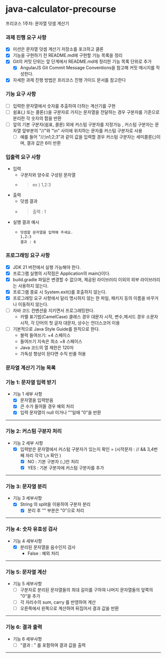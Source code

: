 # java-calculator-precourse
프리코스 1주차: 문자열 덧셈 계산기

### 과제 진행 요구 사항
- [X] 미션은 문자열 덧셈 계산기 저장소를 포크하고 클론
- [X] 기능을 구현하기 전 README.md에 구현할 기능 목록을 정리
- [X] Git의 커밋 단위는 앞 단계에서 README.md에 정리한 기능 목록 단위로 추가
    - [X]  AngularJS Git Commit Message Conventions을 참고해 커밋 메시지를 작성한다.
- [X] 자세한 과제 진행 방법은 프리코스 진행 가이드 문서를 참고한다

### 기능 요구 사항
- [ ] 입력한 문자열에서 숫자를 추출하여 더하는 계산기를 구현
- [ ] 쉼표(,) 또는 콜론(:)을 구분자로 가지는 문자열을 전달하는 경우 구분자를 기준으로 분리한 각 숫자의 합을 반환
- [ ] 앞의 기본 구분자(쉼표, 콜론) 외에 커스텀 구분자를 지정가능 , 커스텀 구분자는 문자열 앞부분의 "//"와 "\n" 사이에 위치하는 문자를 커스텀 구분자로 사용
    - [ ] 예를 들어 "//;\n1;2;3"과 같이 값을 입력할 경우 커스텀 구분자는 세미콜론(;)이며, 결과 값은 6이 반환

### 입출력 요구 사항
  - 입력
    - 구분자와 양수로 구성된 문자열
    - > ex )  1,2:3
  - 출력
    - 덧셈 결과
    - > 출력 : 1
  - 실행 결과 예시
    - ```
      덧셈할 문자열을 입력해 주세요.
      1,2:3
      결과 : 6
      ```

### 프로그래밍 요구 사항
- [X] JDK 21 버전에서 실행 가능해야 한다.
- [X] 프로그램 실행의 시작점은 Application의 main()이다.
- [X] build.gradle 파일은 변경할 수 없으며, 제공된 라이브러리 이외의 외부 라이브러리는 사용하지 않는다.
- [X] 프로그램 종료 시 System.exit()를 호출하지 않는다.
- [X] 프로그래밍 요구 사항에서 달리 명시하지 않는 한 파일, 패키지 등의 이름을 바꾸거나 이동하지 않는다.
- [ ] 자바 코드 컨벤션을 지키면서 프로그래밍한다.
  - 카멜 표기법(CamelCase) 클래스 경우 대문자 시작, 변수,메서드 경우 소문자 시작, 각 단어의 첫 글자 대문자, 상수는 언더스코어 이용
- [ ] 기본적으로 Java Style Guide를 원칙으로 한다.
  - 블럭 들여쓰기: +4 스페이스
  - 들여쓰기 지속은 최소 +8 스페이스
  - Java 코드의 열 제한은 120자
  - 가독성 향상이 된다면 수직 빈줄 허용
### 문자열 계산기 기능 목록

### 기능 1: 문자열 입력 받기
- 기능 1 세부 사항
  - [X] 문자열을 입력받음
  - [X] 큰 수가 들어올 경우 예외 처리
  - [X] 입력 문자열이 null 이거나 ""일때 "0"을 반환
---
### 기능 2: 커스텀 구분자 처리 
- 기능 2 세부 사항
  - [X] 입력받은 문자열에서 커스텀 구분자가 있는지 확인 = (시작문자 : // && 3,4번째 자리 각각 \\,n 확인 )
    - [X] NO : 기본 구본자 (:,)만 처리
    - [X] YES : 기본 구분자에 커스텀 구분자를 추가
---
### 기능 3: 문자열 분리
- 기능 3 세부사항
  - [X] String 의 split을 이용하여 구분자 분리
    - [X] 분리 후 "" 부분은 "0"으로 처리
---
### 기능 4: 숫자 유효성 검사
- 기능 4 세부사항
    - [X] 분리된 문자열을 음수인지 검사
      - False : 예외 처리

---
### 기능 5: 문자열 계산 
- 기능 5 세부사항
    - [ ] 구분자로 분리된 문자열들의 최대 길이를 구하여 나머지 문자열들의 앞쪽의 "0"을 추가
    - [ ] 각 자리수의 sum, carry 를 반영하여 계산
    - [ ] 오른쪽에서 왼쪽으로 계산하여 뒤집어서 결과 값을 반환 
---

### 기능 6: 결과 출력
- 기능 6 세부사항
    - [ ] "결과 : " 를 포함하여 결과 값을 출력
---


